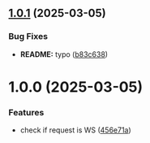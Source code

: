 ## [1.0.1](https://github.com/ido-pluto/express-ws-response/compare/v1.0.0...v1.0.1) (2025-03-05)


### Bug Fixes

* **README:** typo ([b83c638](https://github.com/ido-pluto/express-ws-response/commit/b83c6380d563eace9353f906f02dc68189b94567))

# 1.0.0 (2025-03-05)


### Features

* check if request is WS ([456e71a](https://github.com/ido-pluto/express-ws-response/commit/456e71a2fda15a6d925b9b179f6b8347d5609368))
